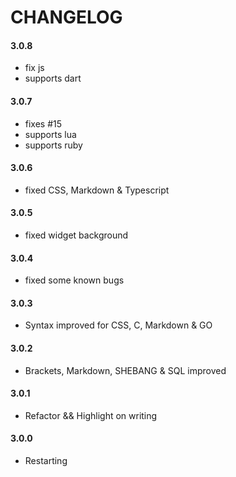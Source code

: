 # CHANGELOG

#### 3.0.8

- fix js
- supports dart

#### 3.0.7

- fixes #15
- supports lua
- supports ruby

#### 3.0.6

- fixed CSS, Markdown & Typescript

#### 3.0.5

- fixed widget background

#### 3.0.4

- fixed some known bugs

#### 3.0.3

- Syntax improved for CSS, C, Markdown & GO

#### 3.0.2

- Brackets, Markdown, SHEBANG & SQL improved

#### 3.0.1

- Refactor && Highlight on writing

#### 3.0.0

- Restarting
